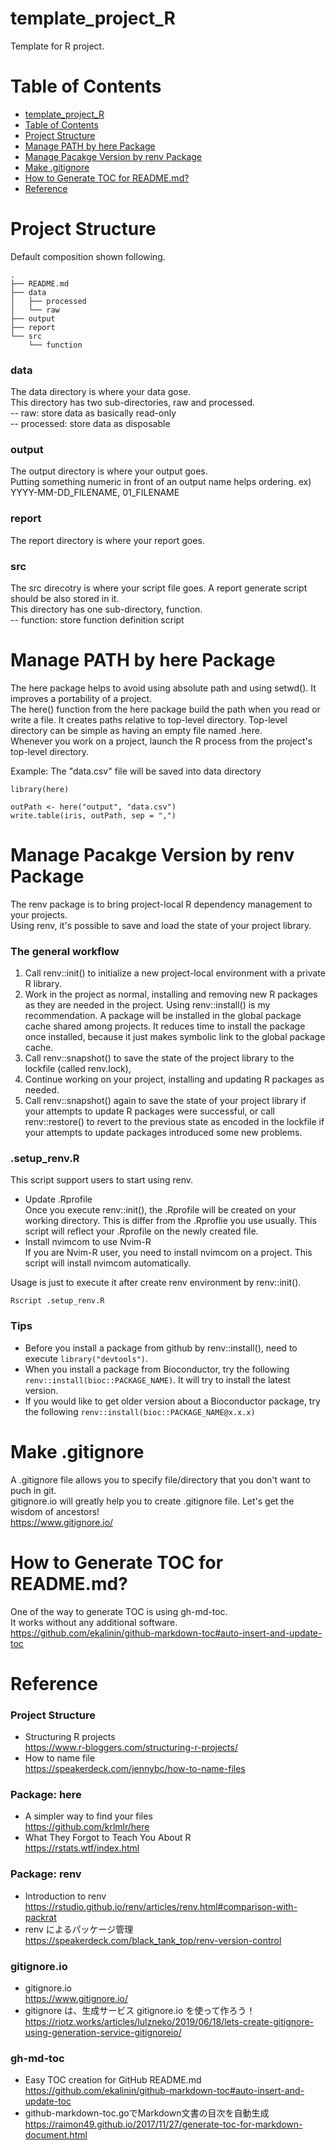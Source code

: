 # template_project_R
Template for R project.

# Table of Contents
<!--ts-->
   * [template_project_R](#template_project_r)
   * [Table of Contents](#table-of-contents)
   * [Project Structure](#project-structure)
   * [Manage PATH by here Package](#manage-path-by-here-package)
   * [Manage Pacakge Version by renv Package](#manage-pacakge-version-by-renv-package)
   * [Make .gitignore](#make-gitignore)
   * [How to Generate TOC for README.md?](#how-to-generate-toc-for-readmemd)
   * [Reference](#reference)

<!-- Added by: shota, at: 2020年  5月  9日 土曜日 17:49:08 JST -->

<!--te-->

# Project Structure
Default composition shown following.
```
.
├── README.md
├── data
│   ├── processed
│   └── raw
├── output
├── report
└── src
    └── function
```

### data  
The data directory is where your data gose.  
This directory has two sub-directories, raw and processed.  
-- raw: store data as basically read-only  
-- processed: store data as disposable  

### output  
The output directory is where your output goes.  
Putting something numeric in front of an output name helps ordering.
ex) YYYY-MM-DD_FILENAME, 01_FILENAME

### report  
The report directory is where your report goes.

### src  
The src direcotry is where your script file goes. A report generate script should be also stored in it.  
This directory has one sub-directory, function.  
-- function: store function definition script  

# Manage PATH by here Package  
The here package helps to avoid using absolute path and using setwd(). It improves a portability of a project.  
The here() function from the here package build the path when you read or write a file. It creates paths relative to top-level directory.  Top-level directory can be simple as having an empty file named .here.  
Whenever you work on a project, launch the R process from the project's top-level directory.  

Example: The "data.csv" file will be saved into data directory
```
library(here)

outPath <- here("output", "data.csv")
write.table(iris, outPath, sep = ",")
```

# Manage Pacakge Version by renv Package  
The renv package is to bring project-local R dependency management to your projects.  
Using renv, it's possible to save and load the state of your project library.  

### The general workflow  
1. Call renv::init() to initialize a new project-local environment with a private R library.
2. Work in the project as normal, installing and removing new R packages as they are needed in the project. Using renv::install() is my recommendation. A package will be installed in the global package cache shared among projects. It reduces time to install the package once installed, because it just makes symbolic link to the global package cache.
3. Call renv::snapshot() to save the state of the project library to the lockfile (called renv.lock),
4. Continue working on your project, installing and updating R packages as needed.
5. Call renv::snapshot() again to save the state of your project library if your attempts to update R packages were successful, or call renv::restore() to revert to the previous state as encoded in the lockfile if your attempts to update packages introduced some new problems.

### .setup_renv.R  
This script support users to start using renv.  
* Update .Rprofile  
Once you execute renv::init(), the .Rprofile will be created on your working directory. This is differ from the .Rproflie you use usually. This script will reflect your .Rprofile on the newly created file.
* Install nvimcom to use Nvim-R  
If you are Nvim-R user, you need to install nvimcom on a project. This script will install nvimcom automatically.

Usage is just to execute it after create renv environment by renv::init().  
```
Rscript .setup_renv.R
```

### Tips  
* Before you install a package from github by renv::install(), need to execute ```library("devtools")```.  
* When you install a package from Bioconductor, try the following ```renv::install(bioc::PACKAGE_NAME)```. It will try to install the latest version.  
* If you would like to get older version about a Bioconductor package, try the following ```renv::install(bioc::PACKAGE_NAME@x.x.x)```  

# Make .gitignore  
A .gitignore file allows you to specify file/directory that you don't want to puch in git.  
gitignore.io will greatly help you to create .gitignore file. Let's get the wisdom of ancestors!  
https://www.gitignore.io/

# How to Generate TOC for README.md?  
One of the way to generate TOC is using gh-md-toc.  
It works without any additional software.  
https://github.com/ekalinin/github-markdown-toc#auto-insert-and-update-toc  

# Reference
### Project Structure  
* Structuring R projects  
https://www.r-bloggers.com/structuring-r-projects/
* How to name file  
https://speakerdeck.com/jennybc/how-to-name-files

### Package: here  
* A simpler way to find your files  
https://github.com/krlmlr/here
* What They Forgot to Teach You About R  
https://rstats.wtf/index.html

### Package: renv  
* Introduction to renv  
https://rstudio.github.io/renv/articles/renv.html#comparison-with-packrat
* renv によるパッケージ管理  
https://speakerdeck.com/black_tank_top/renv-version-control

### gitignore.io  
* gitignore.io  
https://www.gitignore.io/
* gitignore は、生成サービス gitignore.io を使って作ろう！  
https://riotz.works/articles/lulzneko/2019/06/18/lets-create-gitignore-using-generation-service-gitignoreio/

### gh-md-toc  
* Easy TOC creation for GitHub README.md  
https://github.com/ekalinin/github-markdown-toc#auto-insert-and-update-toc
* github-markdown-toc.goでMarkdown文書の目次を自動生成  
https://raimon49.github.io/2017/11/27/generate-toc-for-markdown-document.html

